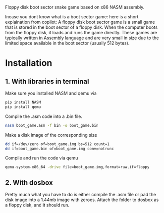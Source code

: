 Floppy disk boot sector snake game based on x86 NASM assembly.

Incase you dont know what is a boot sector game: here is a short explaination from copilot:
A floppy disk boot sector game is a small game that is stored in the boot sector of a floppy disk. When the computer boots from the floppy disk, it loads and runs the game directly. These games are typically written in Assembly language and are very small in size due to the limited space available in the boot sector (usually 512 bytes).
# Installation
## 1. With libraries in terminal
Make sure you installed NASM and qemu via
```bash
pip install NASM
pip install qemu
```

Compile the .asm code into a .bin file. 
```bash
nasm boot_game.asm -f bin -o boot_game.bin
```

Make a disk image of the corresponding size
```bash
dd if=/dev/zero of=boot_game.img bs=512 count=1
dd if=boot_game.bin of=boot_game.img conv=notrunc
```

Compile and run the code via qemu
```bash
qemu-system-x86_64 -drive file=boot_game.img,format=raw,if=floppy
```
## 2. With dosbox
Pretty much what you have to do is either compile the .asm file or pad the disk image into a 1.44mb image with zeroes. Attach the folder to dosbox as a floppy disk, and it should run.
